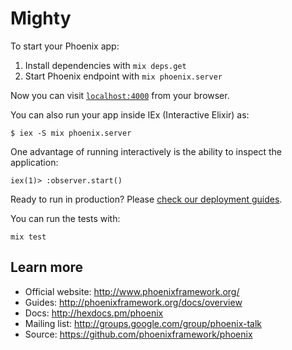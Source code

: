 # Mighty

To start your Phoenix app:

  1. Install dependencies with `mix deps.get`
  2. Start Phoenix endpoint with `mix phoenix.server`

Now you can visit [`localhost:4000`](http://localhost:4000) from your
browser.

You can also run your app inside IEx (Interactive Elixir) as:

    $ iex -S mix phoenix.server

One advantage of running interactively is the ability to inspect the
application:

    iex(1)> :observer.start()

Ready to run in production? Please [check our deployment guides](http://www.phoenixframework.org/docs/deployment).


You can run the tests with:

    mix test

## Learn more

  * Official website: http://www.phoenixframework.org/
  * Guides: http://phoenixframework.org/docs/overview
  * Docs: http://hexdocs.pm/phoenix
  * Mailing list: http://groups.google.com/group/phoenix-talk
  * Source: https://github.com/phoenixframework/phoenix
